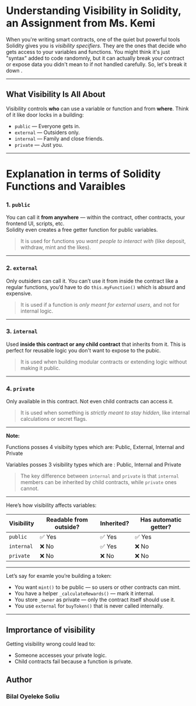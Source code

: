 # Understanding Visibility in Solidity, an Assignment from Ms. Kemi

When you're writing smart contracts, one of the quiet but powerful tools Solidity gives you is *visibility specifiers*. They are the ones that decide who gets access to your variables and functions. You might think it's just "syntax" added to code randomnly, but it can actually break your contract or expose data you didn't mean to if not handled carefully. So, let's break it down .

---

## What Visibility Is All About

Visibility controls **who** can use a variable or function and from **where**. Think of it like door locks in a building:

- `public` — Everyone gets in.
- `external` — Outsiders only.
- `internal` — Family and close friends.
- `private` — Just you.

---

# Explanation in terms of Solidity Functions and Varaibles

### 1. `public`
You can call it **from anywhere** — within the contract, other contracts, your frontend UI, scripts, etc.  
Solidity even creates a free getter function for public variables.

> It is used for functions you *want people to interact with* (like deposit, withdraw, mint and the likes).

---

### 2. `external`
Only outsiders can call it. You can’t use it from inside the contract like a regular functions, you’d have to do `this.myFunction()` which is absurd and expensive.

> It is used if a function is *only meant for external users*, and not for internal logic.

---

### 3. `internal`
Used **inside this contract or any child contract** that inherits from it. This is perfect for reusable logic you don't want  to expose to the pubic.

> It is used when building modular contracts or extending logic without making it public.

---

### 4. `private`
Only available in this contract. Not even child contracts can access it.

> It is used when something is *strictly meant to stay hidden*, like internal calculations or secret flags.

---
**Note:** 

Functions posses 4 visibiity types which are: Public, External, Internal and Private

Variables posses 3 visibility types which are : Public, Internal and Private

> The key difference between `internal` and `private` is that `internal` members can be inherited by child contracts, while `private` ones cannot.

---

Here’s how visibility affects variables:

| Visibility | Readable from outside? | Inherited? | Has automatic getter? |
|------------|------------------------|------------|------------------------|
| `public`   | ✅ Yes                 | ✅ Yes     | ✅ Yes                 |
| `internal` | ❌ No                  | ✅ Yes     | ❌ No                  |
| `private`  | ❌ No                  | ❌ No      | ❌ No                  |


---
 
Let’s say for examle you’re building a token:

- You want `mint()` to be public — so users or other contracts can mint.
- You have a helper `_calculateRewards()` — mark it internal.
- You store `_owner` as private — only the contract itself should use it.
- You use `external` for `buyToken()` that is never called internally.

---

## Imprortance of visibility

Getting visibility wrong could lead to:
- Someone accesses your private logic.
- Child contracts fail because a function is private.

## Author

### Bilal Oyeleke Soliu

